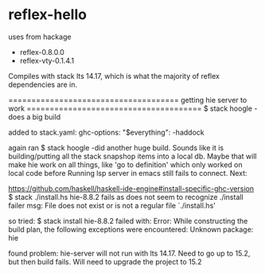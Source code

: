 # reflex-hello

uses from hackage 
- reflex-0.8.0.0
- reflex-vty-0.1.4.1

Compiles with stack lts 14.17, which is what the majority of reflex dependencies are in.


===================================== getting hie server to work ======================================
$ stack hoogle
-does a big build

added to stack.yaml:
ghc-options:
  "$everything": -haddock

again ran $ stack hoogle
-did another huge build.
Sounds like it is building/putting all the stack snapshop items into a local db.
Maybe that will make hie work on all things, like 'go to definition' which only worked on local code before
Running lsp server in emacs still fails to connect. Next:


https://github.com/haskell/haskell-ide-engine#install-specific-ghc-version
$ stack ./install.hs hie-8.8.2
fails as does not seem to recognize ./install
failer msg: File does not exist or is not a regular file `./install.hs'

so tried: $ stack install hie-8.8.2
failed with: Error: While constructing the build plan, the following exceptions were encountered: Unknown package: hie


found problem:
hie-server will not run with lts 14.17.
Need to go up to 15.2, but then build fails. Will need to upgrade the project to 15.2
